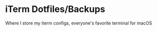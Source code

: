 iTerm Dotfiles/Backups
======================

Where I store my iterm configs, everyone's favorite terminal for macOS

